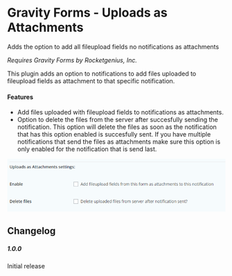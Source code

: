 # Gravity Forms - Uploads as Attachments #

Adds the option to add all fileupload fields no notifications as attachments

*Requires Gravity Forms by Rocketgenius, Inc.*

This plugin adds an option to notifications to add files uploaded to fileupload fields as attachment to that specific notification.

#### Features ####
- Add files uploaded with fileupload fields to notifications as attachments.
- Option to delete the files from the server after succesfully sending the notification.
This option will delete the files as soon as the notification that has this option enabled is succesfully sent. If you have multiple notifications that send the files as attachments make sure this option is only enabled for the notification that is send last.

![Settings](https://raw.githubusercontent.com/Jebble/Gravity-Forms-Uploads-as-Attachments/master/gforms-uploads-as-attachments/assets/screenshot-1.png)

## Changelog ##
##### 1.0.0 #####
Initial release